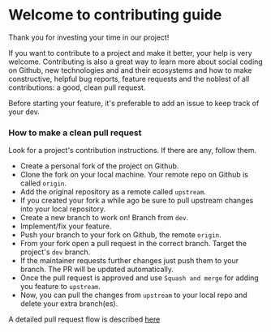 # Welcome to contributing guide 

Thank you for investing your time in our project!

If you want to contribute to a project and make it better, your help is very welcome. Contributing is also a great way to learn more about social coding on Github, new technologies and and their ecosystems and how to make constructive, helpful bug reports, feature requests and the noblest of all contributions: a good, clean pull request.

Before starting your feature, it's preferable to add an issue to keep track of your dev. 


### How to make a clean pull request

Look for a project's contribution instructions. If there are any, follow them.

- Create a personal fork of the project on Github.
- Clone the fork on your local machine. Your remote repo on Github is called `origin`.
- Add the original repository as a remote called `upstream`.
- If you created your fork a while ago be sure to pull upstream changes into your local repository.
- Create a new branch to work on! Branch from `dev`.
- Implement/fix your feature.
- Push your branch to your fork on Github, the remote `origin`.
- From your fork open a pull request in the correct branch. Target the project's `dev` branch.
- If the maintainer requests further changes just push them to your branch. The PR will be updated automatically.
- Once the pull request is approved and use `Squash and merge` for adding you feature to `upstream`. 
- Now, you can pull the changes from `upstream` to your local repo and delete
your extra branch(es).


A detailed pull request flow is described [here](https://docs.github.com/en/get-started/quickstart/contributing-to-projects)
